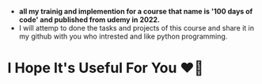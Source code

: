 * **all my trainig and implemention for a course that name is '100 days of code' and published from udemy in 2022.**
* I will attemp to done the tasks and projects of this course and share it in my github with you who intrested and like python programming.

# I Hope It's Useful For You ❤️‍🔥
